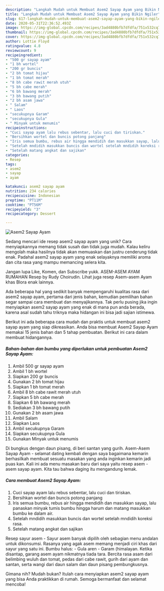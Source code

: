 ```yaml
---
description: "Langkah Mudah untuk Membuat Asem2 Sayap Ayam yang Bikin Ngiler"
title: "Langkah Mudah untuk Membuat Asem2 Sayap Ayam yang Bikin Ngiler"
slug: 617-langkah-mudah-untuk-membuat-asem2-sayap-ayam-yang-bikin-ngiler
date: 2020-05-31T22:36:52.493Z
image: https://img-global.cpcdn.com/recipes/3ad4880bfb7dfdfa/751x532cq70/asem2-sayap-ayam-foto-resep-utama.jpg
thumbnail: https://img-global.cpcdn.com/recipes/3ad4880bfb7dfdfa/751x532cq70/asem2-sayap-ayam-foto-resep-utama.jpg
cover: https://img-global.cpcdn.com/recipes/3ad4880bfb7dfdfa/751x532cq70/asem2-sayap-ayam-foto-resep-utama.jpg
author: Lottie Floyd
ratingvalue: 4.8
reviewcount: 9
recipeingredient:
- "500 gr sayap ayam"
- "1 bh wortel"
- "200 gr buncis"
- "2 bh tomat hijau"
- "1 bh tomat merah"
- "8 bh cabe rawit merah utuh"
- "5 bh cabe merah"
- "6 bh bawang merah"
- "3 bh bawang putih"
- "2 bh asam jawa"
- " Salam"
- " Laos"
- "secukupnya Garam"
- "secukupnya Gula"
- " Minyak untuk menumis"
recipeinstructions:
- "Cuci sayap ayam lalu rebus sebentar, lalu cuci dan tiriskan."
- "Bersihkan wortel dan buncis potong panjang"
- "Iris semua bumbu, rebus air hingga mendidih dan masukkan sayap, lalu panaskan minyak tumis bumbu hingga harum dan matang masukkan bumbu ke dalam air."
- "Setelah mndidih masukkan buncis dan wortel setelah mndidih koreksi rasa."
- "Setelah matang angkat dan sajikan"
categories:
- Resep
tags:
- asem2
- sayap
- ayam

katakunci: asem2 sayap ayam 
nutrition: 234 calories
recipecuisine: Indonesian
preptime: "PT11M"
cooktime: "PT56M"
recipeyield: "3"
recipecategory: Dessert

---
```



![Asem2 Sayap Ayam](https://img-global.cpcdn.com/recipes/3ad4880bfb7dfdfa/751x532cq70/asem2-sayap-ayam-foto-resep-utama.jpg)

Sedang mencari ide resep asem2 sayap ayam yang unik? Cara menyiapkannya memang tidak susah dan tidak juga mudah. Kalau keliru mengolah maka hasilnya tidak akan memuaskan dan justru cenderung tidak enak. Padahal asem2 sayap ayam yang enak selayaknya memiliki aroma dan cita rasa yang mampu memancing selera kita.

Jangan lupa Like, Komen, dan Subscribe yukk. ASEM-ASEM AYAM RUMAHAN Resep by Rudy Choirudin. Lihat juga resep Asem-asem Ayam khas Blora enak lainnya.

Ada beberapa hal yang sedikit banyak mempengaruhi kualitas rasa dari asem2 sayap ayam, pertama dari jenis bahan, kemudian pemilihan bahan segar sampai cara membuat dan menyajikannya. Tak perlu pusing jika ingin menyiapkan asem2 sayap ayam yang enak di mana pun anda berada, karena asal sudah tahu triknya maka hidangan ini bisa jadi sajian istimewa.


Berikut ini ada beberapa cara mudah dan praktis untuk membuat asem2 sayap ayam yang siap dikreasikan. Anda bisa membuat Asem2 Sayap Ayam memakai 15 jenis bahan dan 5 tahap pembuatan. Berikut ini cara dalam membuat hidangannya.

<!--inarticleads1-->

##### Bahan-bahan dan bumbu yang diperlukan untuk pembuatan Asem2 Sayap Ayam:

1. Ambil 500 gr sayap ayam
1. Ambil 1 bh wortel
1. Siapkan 200 gr buncis
1. Gunakan 2 bh tomat hijau
1. Siapkan 1 bh tomat merah
1. Ambil 8 bh cabe rawit merah utuh
1. Siapkan 5 bh cabe merah
1. Siapkan 6 bh bawang merah
1. Sediakan 3 bh bawang putih
1. Gunakan 2 bh asam jawa
1. Ambil  Salam
1. Siapkan  Laos
1. Ambil secukupnya Garam
1. Siapkan secukupnya Gula
1. Gunakan  Minyak untuk menumis


Di bungkus dengan daun pisang, di beri santan yang gurih. Asem-Asem Sayap Ayam - selamat dating kembali dengan saya bagaimana kemarin berhasilkah membuat sesuatu masakan yang anda inginkan kemarin jadi puas kan. Kali ini ada menu masakan baru dari saya yaitu resep asem - asem sayap ayam. Kita tau bahwa daging itu mengandung lemak. 

<!--inarticleads2-->

##### Cara membuat Asem2 Sayap Ayam:

1. Cuci sayap ayam lalu rebus sebentar, lalu cuci dan tiriskan.
1. Bersihkan wortel dan buncis potong panjang
1. Iris semua bumbu, rebus air hingga mendidih dan masukkan sayap, lalu panaskan minyak tumis bumbu hingga harum dan matang masukkan bumbu ke dalam air.
1. Setelah mndidih masukkan buncis dan wortel setelah mndidih koreksi rasa.
1. Setelah matang angkat dan sajikan


Resep sayur asem - Sayur asem banyak dipilih oleh sebagian menu andalan untuk dikonsumsi. Rasanya yang agak asem memang menjadi ciri khas dari sayur yang satu ini. Bumbu halus: - Gula aren - Garam (himalayan. Ketika disantap, garang asem ayam nikmatnya tiada tara. Bercita rasa asam dari belimbing wuluh dan tomat, pedas dari cabe rawit, gurih dari ayam dan santan, serta wangi dari daun salam dan daun pisang pembungkusnya. 

Gimana nih? Mudah bukan? Itulah cara menyiapkan asem2 sayap ayam yang bisa Anda praktikkan di rumah. Semoga bermanfaat dan selamat mencoba!
